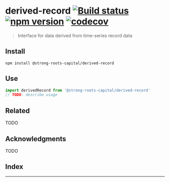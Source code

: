 
derived-record [![Build status](https://travis-ci.org/strong-roots-capital/derived-record.svg?branch=master)](https://travis-ci.org/strong-roots-capital/derived-record) [![npm version](https://img.shields.io/npm/v/@strong-roots-capital/derived-record.svg)](https://npmjs.org/package/@strong-roots-capital/derived-record) [![codecov](https://codecov.io/gh/strong-roots-capital/derived-record/branch/master/graph/badge.svg)](https://codecov.io/gh/strong-roots-capital/derived-record)
=================================================================================================================================================================================================================================================================================================================================================================================================================================================================================================

> Interface for data derived from time-series record data

Install
-------

```shell
npm install @strong-roots-capital/derived-record
```

Use
---

```typescript
import derivedRecord from '@strong-roots-capital/derived-record'
// TODO: describe usage
```

Related
-------

TODO

Acknowledgments
---------------

TODO

## Index

---

